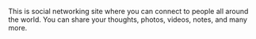This is social networking site where you can connect to people all around the world. You can share your thoughts, photos, videos, notes, and many more.